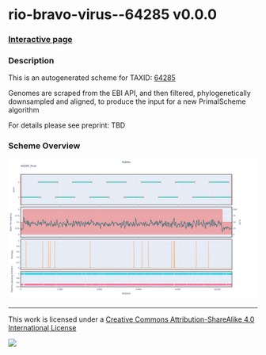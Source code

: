 # rio-bravo-virus--64285 v0.0.0

### [Interactive page](https://chrisgkent.github.io/schemes/rio-bravo-virus--64285-1000-v0.0.0)

### Description

This is an autogenerated scheme for TAXID: [64285](https://www.ncbi.nlm.nih.gov/Taxonomy/Browser/wwwtax.cgi?mode=Info&id=64285&lvl=3&lin=f&keep=1&srchmode=1&unlock)

Genomes are scraped from the EBI API, and then filtered, phylogenetically downsampled and aligned, to produce the input for a new PrimalScheme algorithm

For details please see preprint: TBD

### Scheme Overview

![Alt text](work/64285_final.png '64285_final.png')

------------------------------------------------------------------------

This work is licensed under a [Creative Commons Attribution-ShareAlike 4.0 International License](http://creativecommons.org/licenses/by-sa/4.0/) 

![](https://i.creativecommons.org/l/by-sa/4.0/88x31.png)